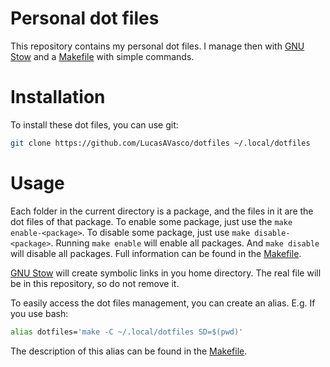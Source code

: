# Personal dot files

This repository contains my personal dot files. I manage then with [GNU Stow](https://www.gnu.org/software/stow/) and a
[Makefile](Makefile) with simple commands.


# Installation

To install these dot files, you can use git:

```sh
git clone https://github.com/LucasAVasco/dotfiles ~/.local/dotfiles
```

# Usage

Each folder in the current directory is a package, and the files in it are the dot files of that package. To enable some package, just use
the `make enable-<package>`. To disable some package, just use `make disable-<package>`. Running `make enable` will enable all packages.
And `make disable` will disable all packages. Full information can be found in the [Makefile](Makefile).

[GNU Stow](https://www.gnu.org/software/stow/) will create symbolic links in you home directory. The real file will be in this repository,
so do not remove it.

To easily access the dot files management, you can create an alias. E.g. If you use bash:

```bash
alias dotfiles='make -C ~/.local/dotfiles SD=$(pwd)'
```

The description of this alias can be found in the [Makefile](Makefile).
